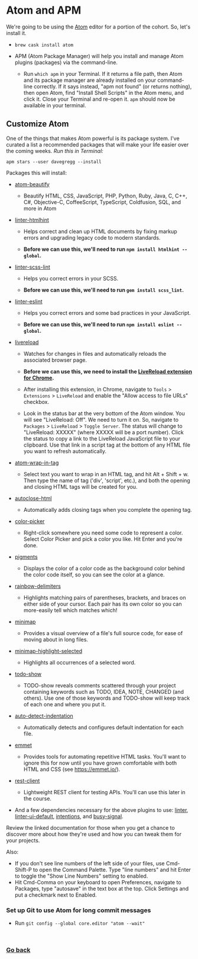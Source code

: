 # Atom and APM

We're going to be using the [Atom](https://atom.io/) editor for a portion of the cohort. So, let's install it.

- `brew cask install atom`

- APM (Atom Package Manager) will help you install and manage Atom plugins (packages) via the command-line. 
    - Run `which apm` in your Terminal. If it returns a file path, then Atom and its package manager are already installed on your command-line correctly. If it says instead, "apm not found" (or returns nothing), then open Atom, find "Install Shell Scripts" in the Atom menu, and click it. Close your Terminal and re-open it. `apm` should now be available in your terminal.

## Customize Atom

One of the things that makes Atom powerful is its package system. I've curated a list a recommended packages that will make your life easier over the coming weeks. *Run this in Terminal:*

`apm stars --user davegregg --install`

Packages this will install:

- [atom-beautify](https://atom.io/packages/atom-beautify)
    - Beautify HTML, CSS, JavaScript, PHP, Python, Ruby, Java, C, C++, C#, Objective-C, CoffeeScript, TypeScript, Coldfusion, SQL, and more in Atom

- [linter-htmlhint](https://atom.io/packages/linter-htmlhint)
    - Helps correct and clean up HTML documents by fixing markup errors and upgrading legacy code to modern standards.

    - **Before we can use this, we'll need to run `npm install htmlhint --global`.**
- [linter-scss-lint](https://atom.io/packages/linter-scss-lint)
    - Helps you correct errors in your SCSS.

    - **Before we can use this, we'll need to run `gem install scss_lint`.**
    
- [linter-eslint](https://atom.io/packages/linter-eslint)
    - Helps you correct errors and some bad practices in your JavaScript.
    
    - **Before we can use this, we'll need to run `npm install eslint --global`.**

- [livereload](https://atom.io/packages/livereload)
    - Watches for changes in files and automatically reloads the associated browser page.

    - **Before we can use this, we need to install the [LiveReload extension for Chrome](https://chrome.google.com/webstore/detail/livereload/jnihajbhpnppcggbcgedagnkighmdlei?hl=en).**
    - After installing this extension, in Chrome, navigate to `Tools` > `Extensions` > `LiveReload` and enable the "Allow access to file URLs" checkbox.
    - Look in the status bar at the very bottom of the Atom window. You will see "LiveReload: Off". We need to turn it on. So, navigate to `Packages` > `LiveReload` > `Toggle Server`. The status will change to "LiveReload: XXXXX" (where XXXXX will be a port number). Click the status to copy a link to the LiveReload JavaScript file to your clipboard. Use that link in a script tag at the bottom of any HTML file you want to refresh automatically.
- [atom-wrap-in-tag](https://atom.io/packages/atom-wrap-in-tag)
    - Select text you want to wrap in an HTML tag, and hit Alt + Shift + w. Then type the name of tag ('div', 'script', etc.), and both the opening and closing HTML tags will be created for you.

- [autoclose-html](https://atom.io/packages/autoclose-html)
    - Automatically adds closing tags when you complete the opening tag.

- [color-picker](https://atom.io/packages/color-picker)
    - Right-click somewhere you need some code to represent a color. Select Color Picker and pick a color you like. Hit Enter and you're done.

- [pigments](https://atom.io/packages/pigments)
    - Displays the color of a color code as the background color behind the color code itself, so you can see the color at a glance.

- [rainbow-delimiters](https://atom.io/packages/rainbow-delimiters)
    - Highlights matching pairs of parentheses, brackets, and braces on either side of your cursor. Each pair has its own color so you can more-easily tell which matches which!

- [minimap](https://atom.io/packages/minimap)
    - Provides a visual overview of a file's full source code, for ease of moving about in long files.

- [minimap-highlight-selected](https://atom.io/packages/minimap-highlight-selected)
    - Highlights all occurrences of a selected word.

- [todo-show](https://atom.io/packages/todo-show)
    - TODO-show reveals comments scattered through your project containing keywords such as TODO, IDEA, NOTE, CHANGED (and others). Use one of those keywords and TODO-show will keep track of each one and where you put it.

- [auto-detect-indentation](https://atom.io/packages/auto-detect-indentation)
    - Automatically detects and configures default indentation for each file.

- [emmet](https://atom.io/packages/emmet)
    - Provides tools for automating repetitive HTML tasks. You'll want to ignore this for now until you have grown comfortable with both HTML and CSS (see https://emmet.io/).

- [rest-client](https://atom.io/packages/rest-client)
    - Lightweight REST client for testing APIs. You'll can use this later in the course.

- And a few dependencies necessary for the above plugins to use: [linter](https://atom.io/packages/linter), [linter-ui-default](https://atom.io/packages/linter-ui-default), [intentions](https://atom.io/packages/intentions), and [busy-signal](https://atom.io/packages/busy-signal).

Review the linked documentation for those when you get a chance to discover more about how they're used and how you can tweak them for your projects.

Also:

 - If you don't see line numbers of the left side of your files, use Cmd-Shift-P to open the Command Palette. Type "line numbers" and hit Enter to toggle the "Show Line Numbers" setting to enabled.
 - Hit Cmd-Comma on your keyboard to open Preferences, navigate to Packages, type "autosave" in the text box at the top. Click Settings and put a checkmark next to Enabled.

### Set up Git to use Atom for long commit messages

- Run `git config --global core.editor "atom --wait"`

&nbsp;
### [Go back](./README.md)
